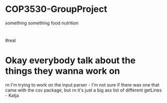 # COP3530-GroupProject
something something food nutrition
#
#real
# Okay everybody talk about the things they wanna work on
rn I'm trying to work on the input parser - I'm not sure if there was one that came with the csv package, but rn it's just a big ass list of different getLines - Katja
